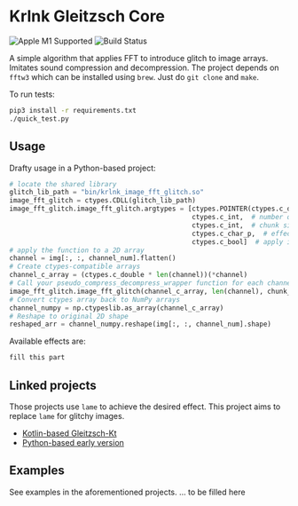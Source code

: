 # Krlnk Gleitzsch Core

![Apple M1 Supported](https://img.shields.io/badge/Apple%20M1-Supported-black.svg)
![Build Status](https://github.com/kirilenkobm/krlnk_gleitzsch_core/actions/workflows/c-cpp.yml/badge.svg)

A simple algorithm that applies FFT to introduce glitch to image arrays.
Imitates sound compression and decompression.
The project depends on `fftw3` which can be installed using `brew`.
Just do `git clone` and `make`.

To run tests:

```bash
pip3 install -r requirements.txt
./quick_test.py
```

## Usage

Drafty usage in a Python-based project:
```python
# locate the shared library
glitch_lib_path = "bin/krlnk_image_fft_glitch.so"
image_fft_glitch = ctypes.CDLL(glitch_lib_path)
image_fft_glitch.image_fft_glitch.argtypes = [ctypes.POINTER(ctypes.c_double),  # image 2D array
                                              ctypes.c_int,  # number of pixels in 2D array
                                              ctypes.c_int,  # chunk size -> recommended image width
                                              ctypes.c_char_p,  # effect name
                                              ctypes.c_bool]  # apply interlacing
# apply the function to a 2D array
channel = img[:, :, channel_num].flatten()
# Create ctypes-compatible arrays
channel_c_array = (ctypes.c_double * len(channel))(*channel)
# Call your pseudo_compress_decompress_wrapper function for each channel
image_fft_glitch.image_fft_glitch(channel_c_array, len(channel), chunk_size, test_effect, True)
# Convert ctypes array back to NumPy arrays
channel_numpy = np.ctypeslib.as_array(channel_c_array)
# Reshape to original 2D shape
reshaped_arr = channel_numpy.reshape(img[:, :, channel_num].shape)
```

Available effects are:
```txt
fill this part
```

## Linked projects

Those projects use `lame` to achieve the desired effect.
This project aims to replace `lame` for glitchy images.

* [Kotlin-based Gleitzsch-Kt](https://github.com/kirilenkobm/Gleitzsch_Kt)
* [Python-based early version](https://github.com/kirilenkobm/gleitzsch_v4)

## Examples

See examples in the aforementioned projects.
... to be filled here
